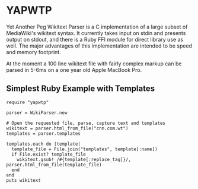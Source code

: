 YAPWTP
======

Yet Another Peg Wikitext Parser is a C implementation of a large
subset of MediaWiki's wikitext syntax.  It currently takes input
on stdin and presents output on stdout, and there is a Ruby FFI
module for direct library use as well.  The major advantages of
this implementation are intended to be speed and memory footprint.

At the moment a 100 line wikitext file with fairly complex markup
can be parsed in 5-6ms on a one year old Apple MacBook Pro.

Simplest Ruby Example with Templates
------------------------------------
    require "yapwtp"
    
    parser = WikiParser.new
    
    # Open the requested file, parse, capture text and templates
    wikitext = parser.html_from_file("cnn.com.wt")
    templates = parser.templates
    
    templates.each do |template|
      template_file = File.join("templates", template[:name]) 
      if File.exist? template_file
        wikitext.gsub! /#{template[:replace_tag]}/, parser.html_from_file(template_file)
      end
    end
    puts wikitext
